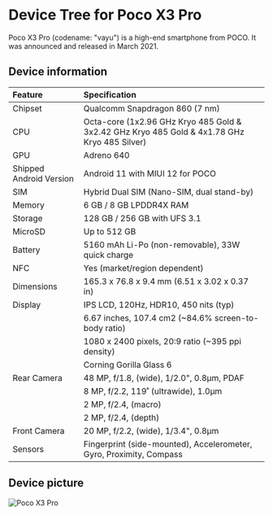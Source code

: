 # Device Tree for Poco X3 Pro

Poco X3 Pro (codename: "vayu") is a high-end smartphone from POCO. It was announced and released in March 2021.

## Device information

| Feature                 | Specification                                                                                           |
| :---------------------- | :-------------------------------------------------------------------------------------------------------|
| Chipset                 | Qualcomm Snapdragon 860 (7 nm)                                                                          |
| CPU                     | Octa-core (1x2.96 GHz Kryo 485 Gold & 3x2.42 GHz Kryo 485 Gold & 4x1.78 GHz Kryo 485 Silver)            |
| GPU                     | Adreno 640                                                                                              |
| Shipped Android Version | Android 11 with MIUI 12 for POCO                                                                        |
| SIM                     | Hybrid Dual SIM (Nano-SIM, dual stand-by)                                                               |
| Memory                  | 6 GB / 8 GB LPDDR4X RAM                                                                                 |
| Storage                 | 128 GB / 256 GB with UFS 3.1                                                                            |
| MicroSD                 | Up to 512 GB                                                                                            |
| Battery                 | 5160 mAh Li-Po (non-removable), 33W quick charge                                                        |
| NFC                     | Yes (market/region dependent)                                                                           |
| Dimensions              | 165.3 x 76.8 x 9.4 mm (6.51 x 3.02 x 0.37 in)                                                           |
| Display                 | IPS LCD, 120Hz, HDR10, 450 nits (typ)                                                                   |
|                         | 6.67 inches, 107.4 cm2 (~84.6% screen-to-body ratio)                                                    |
|                         | 1080 x 2400 pixels, 20:9 ratio (~395 ppi density)                                                       |
|                         | Corning Gorilla Glass 6                                                                                 |
| Rear Camera             | 48 MP, f/1.8, (wide), 1/2.0", 0.8µm, PDAF                                                               |
|                         | 8 MP, f/2.2, 119˚ (ultrawide), 1.0µm                                                                    |
|                         | 2 MP, f/2.4, (macro)                                                                                    |
|                         | 2 MP, f/2.4, (depth)                                                                                    |
| Front Camera            | 20 MP, f/2.2, (wide), 1/3.4", 0.8µm                                                                     |
| Sensors                 | Fingerprint (side-mounted), Accelerometer, Gyro, Proximity, Compass                                     |

## Device picture

![Poco X3 Pro](https://fdn2.gsmarena.com/vv/pics/xiaomi/xiaomi-poco-x3-pro-1.jpg "Poco X3 Pro")
